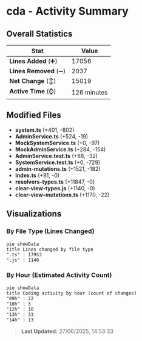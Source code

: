 # cda - Activity Summary 

## Overall Statistics

| Stat                   | Value                                                             |
| ---------------------- | ----------------------------------------------------------------- |
| **Lines Added** (➕)   | 17056                                          |
| **Lines Removed** (➖) | 2037                                        |
| **Net Change** (↕)    | 15019                |
| **Active Time** (⌚)   | 126 minutes |


## Modified Files
- **system.ts** (+401, -802)
- **AdminService.ts** (+524, -19)
- **MockSystemService.ts** (+0, -97)
- **MockAdminService.ts** (+284, -154)
- **AdminService.test.ts** (+88, -32)
- **SystemService.test.ts** (+0, -729)
- **admin-mutations.ts** (+1521, -182)
- **index.ts** (+81, -0)
- **resolvers-types.ts** (+11847, -0)
- **clear-view-types.js** (+1140, -0)
- **clear-view-mutations.ts** (+1170, -22)

## Visualizations

### By File Type (Lines Changed)

```mermaid
pie showData
title Lines changed by file type
".ts" : 17953
".js" : 1140
```

### By Hour (Estimated Activity Count)

```mermaid
pie showData
title Coding activity by hour (count of changes)
"09h" : 22
"10h" : 3
"12h" : 10
"13h" : 33
"14h" : 13
```


> **Last Updated:** 27/06/2025, 14:53:33